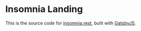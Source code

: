 # Insomnia Landing

This is the source code for [insomnia.rest](https://insomnia.rest), built with
[GatsbyJS](https://www.gatsbyjs.org/).
